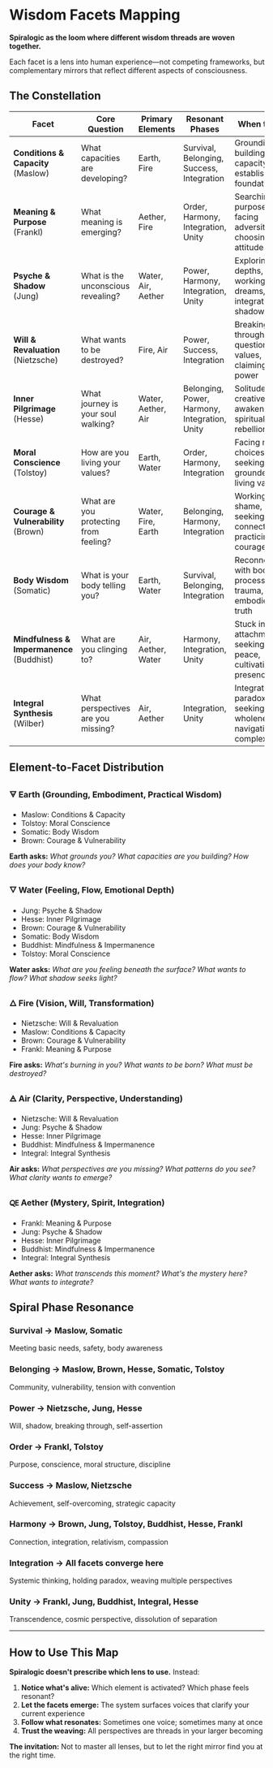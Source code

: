 # Wisdom Facets Mapping

**Spiralogic as the loom where different wisdom threads are woven together.**

Each facet is a lens into human experience—not competing frameworks, but complementary mirrors that reflect different aspects of consciousness.

## The Constellation

| Facet | Core Question | Primary Elements | Resonant Phases | When to Use |
|-------|---------------|------------------|-----------------|-------------|
| **Conditions & Capacity** (Maslow) | What capacities are developing? | Earth, Fire | Survival, Belonging, Success, Integration | Grounding, building capacity, establishing foundations |
| **Meaning & Purpose** (Frankl) | What meaning is emerging? | Aether, Fire | Order, Harmony, Integration, Unity | Searching for purpose, facing adversity, choosing attitude |
| **Psyche & Shadow** (Jung) | What is the unconscious revealing? | Water, Air, Aether | Power, Harmony, Integration, Unity | Exploring depths, working with dreams, integrating shadow |
| **Will & Revaluation** (Nietzsche) | What wants to be destroyed? | Fire, Air | Power, Success, Integration | Breaking through, questioning values, claiming power |
| **Inner Pilgrimage** (Hesse) | What journey is your soul walking? | Water, Aether, Air | Belonging, Power, Harmony, Integration, Unity | Solitude, creative awakening, spiritual rebellion |
| **Moral Conscience** (Tolstoy) | How are you living your values? | Earth, Water | Order, Harmony, Integration | Facing moral choices, seeking groundedness, living values |
| **Courage & Vulnerability** (Brown) | What are you protecting from feeling? | Water, Fire, Earth | Belonging, Harmony, Integration | Working with shame, seeking connection, practicing courage |
| **Body Wisdom** (Somatic) | What is your body telling you? | Earth, Water | Survival, Belonging, Integration | Reconnecting with body, processing trauma, embodied truth |
| **Mindfulness & Impermanence** (Buddhist) | What are you clinging to? | Air, Aether, Water | Harmony, Integration, Unity | Stuck in attachment, seeking peace, cultivating presence |
| **Integral Synthesis** (Wilber) | What perspectives are you missing? | Air, Aether | Integration, Unity | Integrating paradox, seeking wholeness, navigating complexity |

## Element-to-Facet Distribution

### 🜃 Earth (Grounding, Embodiment, Practical Wisdom)
- Maslow: Conditions & Capacity
- Tolstoy: Moral Conscience
- Somatic: Body Wisdom
- Brown: Courage & Vulnerability

**Earth asks:** *What grounds you? What capacities are you building? How does your body know?*

### 🜄 Water (Feeling, Flow, Emotional Depth)
- Jung: Psyche & Shadow
- Hesse: Inner Pilgrimage
- Brown: Courage & Vulnerability
- Somatic: Body Wisdom
- Buddhist: Mindfulness & Impermanence
- Tolstoy: Moral Conscience

**Water asks:** *What are you feeling beneath the surface? What wants to flow? What shadow seeks light?*

### 🜂 Fire (Vision, Will, Transformation)
- Nietzsche: Will & Revaluation
- Maslow: Conditions & Capacity
- Brown: Courage & Vulnerability
- Frankl: Meaning & Purpose

**Fire asks:** *What's burning in you? What wants to be born? What must be destroyed?*

### 🜁 Air (Clarity, Perspective, Understanding)
- Nietzsche: Will & Revaluation
- Jung: Psyche & Shadow
- Hesse: Inner Pilgrimage
- Buddhist: Mindfulness & Impermanence
- Integral: Integral Synthesis

**Air asks:** *What perspectives are you missing? What patterns do you see? What clarity wants to emerge?*

### 🜀 Aether (Mystery, Spirit, Integration)
- Frankl: Meaning & Purpose
- Jung: Psyche & Shadow
- Hesse: Inner Pilgrimage
- Buddhist: Mindfulness & Impermanence
- Integral: Integral Synthesis

**Aether asks:** *What transcends this moment? What's the mystery here? What wants to integrate?*

## Spiral Phase Resonance

### Survival → **Maslow, Somatic**
Meeting basic needs, safety, body awareness

### Belonging → **Maslow, Brown, Hesse, Somatic, Tolstoy**
Community, vulnerability, tension with convention

### Power → **Nietzsche, Jung, Hesse**
Will, shadow, breaking through, self-assertion

### Order → **Frankl, Tolstoy**
Purpose, conscience, moral structure, discipline

### Success → **Maslow, Nietzsche**
Achievement, self-overcoming, strategic capacity

### Harmony → **Brown, Jung, Tolstoy, Buddhist, Hesse, Frankl**
Connection, integration, relativism, compassion

### Integration → **All facets converge here**
Systemic thinking, holding paradox, weaving multiple perspectives

### Unity → **Frankl, Jung, Buddhist, Integral, Hesse**
Transcendence, cosmic perspective, dissolution of separation

---

## How to Use This Map

**Spiralogic doesn't prescribe which lens to use.** Instead:

1. **Notice what's alive:** Which element is activated? Which phase feels resonant?
2. **Let the facets emerge:** The system surfaces voices that clarify your current experience
3. **Follow what resonates:** Sometimes one voice; sometimes many at once
4. **Trust the weaving:** All perspectives are threads in your larger becoming

**The invitation:** Not to master all lenses, but to let the right mirror find you at the right time.